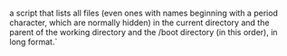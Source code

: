 a script that lists all files (even ones with names beginning with a period character, which are normally hidden) in the current directory and the parent of the working directory and the /boot directory (in this order), in long format.`
